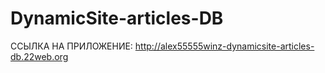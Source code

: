 # DynamicSite-articles-DB

ССЫЛКА НА ПРИЛОЖЕНИЕ:   http://alex55555winz-dynamicsite-articles-db.22web.org
